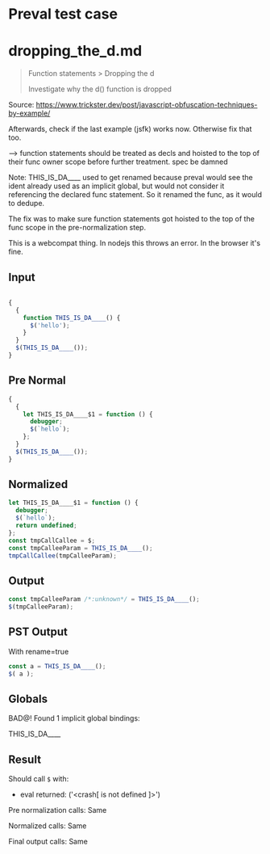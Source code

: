 # Preval test case

# dropping_the_d.md

> Function statements > Dropping the d
>
> Investigate why the d() function is dropped

Source: https://www.trickster.dev/post/javascript-obfuscation-techniques-by-example/

Afterwards, check if the last example (jsfk) works now. Otherwise fix that too.

--> function statements should be treated as decls and hoisted to the 
top of their func owner scope before further treatment. spec be damned

Note: THIS_IS_DA____ used to get renamed because preval would see the ident
      already used as an implicit global, but would not consider it referencing
      the declared func statement. So it renamed the func, as it would to dedupe.

The fix was to make sure function statements got hoisted to the top of the func
scope in the pre-normalization step.

This is a webcompat thing. In nodejs this throws an error. In the browser it's fine.

## Input

`````js filename=intro

{
  {
    function THIS_IS_DA____() {
      $('hello');
    }
  }
  $(THIS_IS_DA____());
}
`````

## Pre Normal


`````js filename=intro
{
  {
    let THIS_IS_DA____$1 = function () {
      debugger;
      $(`hello`);
    };
  }
  $(THIS_IS_DA____());
}
`````

## Normalized


`````js filename=intro
let THIS_IS_DA____$1 = function () {
  debugger;
  $(`hello`);
  return undefined;
};
const tmpCallCallee = $;
const tmpCalleeParam = THIS_IS_DA____();
tmpCallCallee(tmpCalleeParam);
`````

## Output


`````js filename=intro
const tmpCalleeParam /*:unknown*/ = THIS_IS_DA____();
$(tmpCalleeParam);
`````

## PST Output

With rename=true

`````js filename=intro
const a = THIS_IS_DA____();
$( a );
`````

## Globals

BAD@! Found 1 implicit global bindings:

THIS_IS_DA____

## Result

Should call `$` with:
 - eval returned: ('<crash[ <ref> is not defined ]>')

Pre normalization calls: Same

Normalized calls: Same

Final output calls: Same
